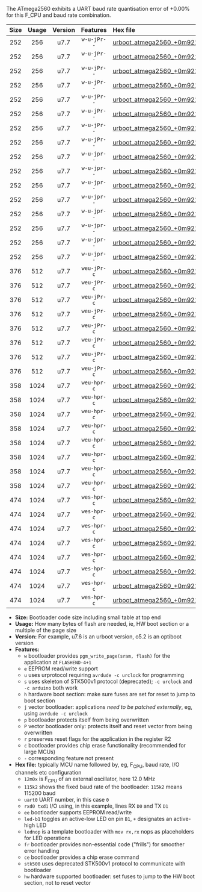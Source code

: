 The ATmega2560 exhibits a UART baud rate quantisation error of +0.00% for this F_CPU and baud rate combination.

|Size|Usage|Version|Features|Hex file|
|:-:|:-:|:-:|:-:|:--|
|252|256|u7.7|`w-u-jPr--`|[urboot_atmega2560_+0m9216x_+++1k2_uart0_rxe0_txe1_led+b7.hex](https://raw.githubusercontent.com/stefanrueger/urboot.hex/main/mcus/atmega2560/external_oscillator/fcpu_+0m9216x/br_+++1k2/urboot_atmega2560_+0m9216x_+++1k2_uart0_rxe0_txe1_led+b7.hex)|
|252|256|u7.7|`w-u-jPr--`|[urboot_atmega2560_+0m9216x_+++1k2_uart0_rxe0_txe1_lednop.hex](https://raw.githubusercontent.com/stefanrueger/urboot.hex/main/mcus/atmega2560/external_oscillator/fcpu_+0m9216x/br_+++1k2/urboot_atmega2560_+0m9216x_+++1k2_uart0_rxe0_txe1_lednop.hex)|
|252|256|u7.7|`w-u-jPr--`|[urboot_atmega2560_+0m9216x_+++1k2_uart1_rxd2_txd3_led+b7.hex](https://raw.githubusercontent.com/stefanrueger/urboot.hex/main/mcus/atmega2560/external_oscillator/fcpu_+0m9216x/br_+++1k2/urboot_atmega2560_+0m9216x_+++1k2_uart1_rxd2_txd3_led+b7.hex)|
|252|256|u7.7|`w-u-jPr--`|[urboot_atmega2560_+0m9216x_+++1k2_uart1_rxd2_txd3_lednop.hex](https://raw.githubusercontent.com/stefanrueger/urboot.hex/main/mcus/atmega2560/external_oscillator/fcpu_+0m9216x/br_+++1k2/urboot_atmega2560_+0m9216x_+++1k2_uart1_rxd2_txd3_lednop.hex)|
|252|256|u7.7|`w-u-jPr--`|[urboot_atmega2560_+0m9216x_+++1k2_uart2_rxh0_txh1_led+b7.hex](https://raw.githubusercontent.com/stefanrueger/urboot.hex/main/mcus/atmega2560/external_oscillator/fcpu_+0m9216x/br_+++1k2/urboot_atmega2560_+0m9216x_+++1k2_uart2_rxh0_txh1_led+b7.hex)|
|252|256|u7.7|`w-u-jPr--`|[urboot_atmega2560_+0m9216x_+++1k2_uart2_rxh0_txh1_lednop.hex](https://raw.githubusercontent.com/stefanrueger/urboot.hex/main/mcus/atmega2560/external_oscillator/fcpu_+0m9216x/br_+++1k2/urboot_atmega2560_+0m9216x_+++1k2_uart2_rxh0_txh1_lednop.hex)|
|252|256|u7.7|`w-u-jPr--`|[urboot_atmega2560_+0m9216x_+++1k2_uart3_rxj0_txj1_led+b7.hex](https://raw.githubusercontent.com/stefanrueger/urboot.hex/main/mcus/atmega2560/external_oscillator/fcpu_+0m9216x/br_+++1k2/urboot_atmega2560_+0m9216x_+++1k2_uart3_rxj0_txj1_led+b7.hex)|
|252|256|u7.7|`w-u-jPr--`|[urboot_atmega2560_+0m9216x_+++1k2_uart3_rxj0_txj1_lednop.hex](https://raw.githubusercontent.com/stefanrueger/urboot.hex/main/mcus/atmega2560/external_oscillator/fcpu_+0m9216x/br_+++1k2/urboot_atmega2560_+0m9216x_+++1k2_uart3_rxj0_txj1_lednop.hex)|
|252|256|u7.7|`w-u-jpr--`|[urboot_atmega2560_+0m9216x_+++1k2_uart0_rxe0_txe1_led+b7_fr.hex](https://raw.githubusercontent.com/stefanrueger/urboot.hex/main/mcus/atmega2560/external_oscillator/fcpu_+0m9216x/br_+++1k2/urboot_atmega2560_+0m9216x_+++1k2_uart0_rxe0_txe1_led+b7_fr.hex)|
|252|256|u7.7|`w-u-jpr--`|[urboot_atmega2560_+0m9216x_+++1k2_uart0_rxe0_txe1_lednop_fr.hex](https://raw.githubusercontent.com/stefanrueger/urboot.hex/main/mcus/atmega2560/external_oscillator/fcpu_+0m9216x/br_+++1k2/urboot_atmega2560_+0m9216x_+++1k2_uart0_rxe0_txe1_lednop_fr.hex)|
|252|256|u7.7|`w-u-jpr--`|[urboot_atmega2560_+0m9216x_+++1k2_uart1_rxd2_txd3_led+b7_fr.hex](https://raw.githubusercontent.com/stefanrueger/urboot.hex/main/mcus/atmega2560/external_oscillator/fcpu_+0m9216x/br_+++1k2/urboot_atmega2560_+0m9216x_+++1k2_uart1_rxd2_txd3_led+b7_fr.hex)|
|252|256|u7.7|`w-u-jpr--`|[urboot_atmega2560_+0m9216x_+++1k2_uart1_rxd2_txd3_lednop_fr.hex](https://raw.githubusercontent.com/stefanrueger/urboot.hex/main/mcus/atmega2560/external_oscillator/fcpu_+0m9216x/br_+++1k2/urboot_atmega2560_+0m9216x_+++1k2_uart1_rxd2_txd3_lednop_fr.hex)|
|252|256|u7.7|`w-u-jpr--`|[urboot_atmega2560_+0m9216x_+++1k2_uart2_rxh0_txh1_led+b7_fr.hex](https://raw.githubusercontent.com/stefanrueger/urboot.hex/main/mcus/atmega2560/external_oscillator/fcpu_+0m9216x/br_+++1k2/urboot_atmega2560_+0m9216x_+++1k2_uart2_rxh0_txh1_led+b7_fr.hex)|
|252|256|u7.7|`w-u-jpr--`|[urboot_atmega2560_+0m9216x_+++1k2_uart2_rxh0_txh1_lednop_fr.hex](https://raw.githubusercontent.com/stefanrueger/urboot.hex/main/mcus/atmega2560/external_oscillator/fcpu_+0m9216x/br_+++1k2/urboot_atmega2560_+0m9216x_+++1k2_uart2_rxh0_txh1_lednop_fr.hex)|
|252|256|u7.7|`w-u-jpr--`|[urboot_atmega2560_+0m9216x_+++1k2_uart3_rxj0_txj1_led+b7_fr.hex](https://raw.githubusercontent.com/stefanrueger/urboot.hex/main/mcus/atmega2560/external_oscillator/fcpu_+0m9216x/br_+++1k2/urboot_atmega2560_+0m9216x_+++1k2_uart3_rxj0_txj1_led+b7_fr.hex)|
|252|256|u7.7|`w-u-jpr--`|[urboot_atmega2560_+0m9216x_+++1k2_uart3_rxj0_txj1_lednop_fr.hex](https://raw.githubusercontent.com/stefanrueger/urboot.hex/main/mcus/atmega2560/external_oscillator/fcpu_+0m9216x/br_+++1k2/urboot_atmega2560_+0m9216x_+++1k2_uart3_rxj0_txj1_lednop_fr.hex)|
|376|512|u7.7|`weu-jPr-c`|[urboot_atmega2560_+0m9216x_+++1k2_uart0_rxe0_txe1_ee_led+b7_fr_ce.hex](https://raw.githubusercontent.com/stefanrueger/urboot.hex/main/mcus/atmega2560/external_oscillator/fcpu_+0m9216x/br_+++1k2/urboot_atmega2560_+0m9216x_+++1k2_uart0_rxe0_txe1_ee_led+b7_fr_ce.hex)|
|376|512|u7.7|`weu-jPr-c`|[urboot_atmega2560_+0m9216x_+++1k2_uart0_rxe0_txe1_ee_lednop_fr_ce.hex](https://raw.githubusercontent.com/stefanrueger/urboot.hex/main/mcus/atmega2560/external_oscillator/fcpu_+0m9216x/br_+++1k2/urboot_atmega2560_+0m9216x_+++1k2_uart0_rxe0_txe1_ee_lednop_fr_ce.hex)|
|376|512|u7.7|`weu-jPr-c`|[urboot_atmega2560_+0m9216x_+++1k2_uart1_rxd2_txd3_ee_led+b7_fr_ce.hex](https://raw.githubusercontent.com/stefanrueger/urboot.hex/main/mcus/atmega2560/external_oscillator/fcpu_+0m9216x/br_+++1k2/urboot_atmega2560_+0m9216x_+++1k2_uart1_rxd2_txd3_ee_led+b7_fr_ce.hex)|
|376|512|u7.7|`weu-jPr-c`|[urboot_atmega2560_+0m9216x_+++1k2_uart1_rxd2_txd3_ee_lednop_fr_ce.hex](https://raw.githubusercontent.com/stefanrueger/urboot.hex/main/mcus/atmega2560/external_oscillator/fcpu_+0m9216x/br_+++1k2/urboot_atmega2560_+0m9216x_+++1k2_uart1_rxd2_txd3_ee_lednop_fr_ce.hex)|
|376|512|u7.7|`weu-jPr-c`|[urboot_atmega2560_+0m9216x_+++1k2_uart2_rxh0_txh1_ee_led+b7_fr_ce.hex](https://raw.githubusercontent.com/stefanrueger/urboot.hex/main/mcus/atmega2560/external_oscillator/fcpu_+0m9216x/br_+++1k2/urboot_atmega2560_+0m9216x_+++1k2_uart2_rxh0_txh1_ee_led+b7_fr_ce.hex)|
|376|512|u7.7|`weu-jPr-c`|[urboot_atmega2560_+0m9216x_+++1k2_uart2_rxh0_txh1_ee_lednop_fr_ce.hex](https://raw.githubusercontent.com/stefanrueger/urboot.hex/main/mcus/atmega2560/external_oscillator/fcpu_+0m9216x/br_+++1k2/urboot_atmega2560_+0m9216x_+++1k2_uart2_rxh0_txh1_ee_lednop_fr_ce.hex)|
|376|512|u7.7|`weu-jPr-c`|[urboot_atmega2560_+0m9216x_+++1k2_uart3_rxj0_txj1_ee_led+b7_fr_ce.hex](https://raw.githubusercontent.com/stefanrueger/urboot.hex/main/mcus/atmega2560/external_oscillator/fcpu_+0m9216x/br_+++1k2/urboot_atmega2560_+0m9216x_+++1k2_uart3_rxj0_txj1_ee_led+b7_fr_ce.hex)|
|376|512|u7.7|`weu-jPr-c`|[urboot_atmega2560_+0m9216x_+++1k2_uart3_rxj0_txj1_ee_lednop_fr_ce.hex](https://raw.githubusercontent.com/stefanrueger/urboot.hex/main/mcus/atmega2560/external_oscillator/fcpu_+0m9216x/br_+++1k2/urboot_atmega2560_+0m9216x_+++1k2_uart3_rxj0_txj1_ee_lednop_fr_ce.hex)|
|358|1024|u7.7|`weu-hpr-c`|[urboot_atmega2560_+0m9216x_+++1k2_uart0_rxe0_txe1_ee_led+b7_fr_ce_hw.hex](https://raw.githubusercontent.com/stefanrueger/urboot.hex/main/mcus/atmega2560/external_oscillator/fcpu_+0m9216x/br_+++1k2/urboot_atmega2560_+0m9216x_+++1k2_uart0_rxe0_txe1_ee_led+b7_fr_ce_hw.hex)|
|358|1024|u7.7|`weu-hpr-c`|[urboot_atmega2560_+0m9216x_+++1k2_uart0_rxe0_txe1_ee_lednop_fr_ce_hw.hex](https://raw.githubusercontent.com/stefanrueger/urboot.hex/main/mcus/atmega2560/external_oscillator/fcpu_+0m9216x/br_+++1k2/urboot_atmega2560_+0m9216x_+++1k2_uart0_rxe0_txe1_ee_lednop_fr_ce_hw.hex)|
|358|1024|u7.7|`weu-hpr-c`|[urboot_atmega2560_+0m9216x_+++1k2_uart1_rxd2_txd3_ee_led+b7_fr_ce_hw.hex](https://raw.githubusercontent.com/stefanrueger/urboot.hex/main/mcus/atmega2560/external_oscillator/fcpu_+0m9216x/br_+++1k2/urboot_atmega2560_+0m9216x_+++1k2_uart1_rxd2_txd3_ee_led+b7_fr_ce_hw.hex)|
|358|1024|u7.7|`weu-hpr-c`|[urboot_atmega2560_+0m9216x_+++1k2_uart1_rxd2_txd3_ee_lednop_fr_ce_hw.hex](https://raw.githubusercontent.com/stefanrueger/urboot.hex/main/mcus/atmega2560/external_oscillator/fcpu_+0m9216x/br_+++1k2/urboot_atmega2560_+0m9216x_+++1k2_uart1_rxd2_txd3_ee_lednop_fr_ce_hw.hex)|
|358|1024|u7.7|`weu-hpr-c`|[urboot_atmega2560_+0m9216x_+++1k2_uart2_rxh0_txh1_ee_led+b7_fr_ce_hw.hex](https://raw.githubusercontent.com/stefanrueger/urboot.hex/main/mcus/atmega2560/external_oscillator/fcpu_+0m9216x/br_+++1k2/urboot_atmega2560_+0m9216x_+++1k2_uart2_rxh0_txh1_ee_led+b7_fr_ce_hw.hex)|
|358|1024|u7.7|`weu-hpr-c`|[urboot_atmega2560_+0m9216x_+++1k2_uart2_rxh0_txh1_ee_lednop_fr_ce_hw.hex](https://raw.githubusercontent.com/stefanrueger/urboot.hex/main/mcus/atmega2560/external_oscillator/fcpu_+0m9216x/br_+++1k2/urboot_atmega2560_+0m9216x_+++1k2_uart2_rxh0_txh1_ee_lednop_fr_ce_hw.hex)|
|358|1024|u7.7|`weu-hpr-c`|[urboot_atmega2560_+0m9216x_+++1k2_uart3_rxj0_txj1_ee_led+b7_fr_ce_hw.hex](https://raw.githubusercontent.com/stefanrueger/urboot.hex/main/mcus/atmega2560/external_oscillator/fcpu_+0m9216x/br_+++1k2/urboot_atmega2560_+0m9216x_+++1k2_uart3_rxj0_txj1_ee_led+b7_fr_ce_hw.hex)|
|358|1024|u7.7|`weu-hpr-c`|[urboot_atmega2560_+0m9216x_+++1k2_uart3_rxj0_txj1_ee_lednop_fr_ce_hw.hex](https://raw.githubusercontent.com/stefanrueger/urboot.hex/main/mcus/atmega2560/external_oscillator/fcpu_+0m9216x/br_+++1k2/urboot_atmega2560_+0m9216x_+++1k2_uart3_rxj0_txj1_ee_lednop_fr_ce_hw.hex)|
|474|1024|u7.7|`wes-hpr-c`|[urboot_atmega2560_+0m9216x_+++1k2_uart0_rxe0_txe1_ee_led+b7_fr_ce_stk500_hw.hex](https://raw.githubusercontent.com/stefanrueger/urboot.hex/main/mcus/atmega2560/external_oscillator/fcpu_+0m9216x/br_+++1k2/urboot_atmega2560_+0m9216x_+++1k2_uart0_rxe0_txe1_ee_led+b7_fr_ce_stk500_hw.hex)|
|474|1024|u7.7|`wes-hpr-c`|[urboot_atmega2560_+0m9216x_+++1k2_uart0_rxe0_txe1_ee_lednop_fr_ce_stk500_hw.hex](https://raw.githubusercontent.com/stefanrueger/urboot.hex/main/mcus/atmega2560/external_oscillator/fcpu_+0m9216x/br_+++1k2/urboot_atmega2560_+0m9216x_+++1k2_uart0_rxe0_txe1_ee_lednop_fr_ce_stk500_hw.hex)|
|474|1024|u7.7|`wes-hpr-c`|[urboot_atmega2560_+0m9216x_+++1k2_uart1_rxd2_txd3_ee_led+b7_fr_ce_stk500_hw.hex](https://raw.githubusercontent.com/stefanrueger/urboot.hex/main/mcus/atmega2560/external_oscillator/fcpu_+0m9216x/br_+++1k2/urboot_atmega2560_+0m9216x_+++1k2_uart1_rxd2_txd3_ee_led+b7_fr_ce_stk500_hw.hex)|
|474|1024|u7.7|`wes-hpr-c`|[urboot_atmega2560_+0m9216x_+++1k2_uart1_rxd2_txd3_ee_lednop_fr_ce_stk500_hw.hex](https://raw.githubusercontent.com/stefanrueger/urboot.hex/main/mcus/atmega2560/external_oscillator/fcpu_+0m9216x/br_+++1k2/urboot_atmega2560_+0m9216x_+++1k2_uart1_rxd2_txd3_ee_lednop_fr_ce_stk500_hw.hex)|
|474|1024|u7.7|`wes-hpr-c`|[urboot_atmega2560_+0m9216x_+++1k2_uart2_rxh0_txh1_ee_led+b7_fr_ce_stk500_hw.hex](https://raw.githubusercontent.com/stefanrueger/urboot.hex/main/mcus/atmega2560/external_oscillator/fcpu_+0m9216x/br_+++1k2/urboot_atmega2560_+0m9216x_+++1k2_uart2_rxh0_txh1_ee_led+b7_fr_ce_stk500_hw.hex)|
|474|1024|u7.7|`wes-hpr-c`|[urboot_atmega2560_+0m9216x_+++1k2_uart2_rxh0_txh1_ee_lednop_fr_ce_stk500_hw.hex](https://raw.githubusercontent.com/stefanrueger/urboot.hex/main/mcus/atmega2560/external_oscillator/fcpu_+0m9216x/br_+++1k2/urboot_atmega2560_+0m9216x_+++1k2_uart2_rxh0_txh1_ee_lednop_fr_ce_stk500_hw.hex)|
|474|1024|u7.7|`wes-hpr-c`|[urboot_atmega2560_+0m9216x_+++1k2_uart3_rxj0_txj1_ee_led+b7_fr_ce_stk500_hw.hex](https://raw.githubusercontent.com/stefanrueger/urboot.hex/main/mcus/atmega2560/external_oscillator/fcpu_+0m9216x/br_+++1k2/urboot_atmega2560_+0m9216x_+++1k2_uart3_rxj0_txj1_ee_led+b7_fr_ce_stk500_hw.hex)|
|474|1024|u7.7|`wes-hpr-c`|[urboot_atmega2560_+0m9216x_+++1k2_uart3_rxj0_txj1_ee_lednop_fr_ce_stk500_hw.hex](https://raw.githubusercontent.com/stefanrueger/urboot.hex/main/mcus/atmega2560/external_oscillator/fcpu_+0m9216x/br_+++1k2/urboot_atmega2560_+0m9216x_+++1k2_uart3_rxj0_txj1_ee_lednop_fr_ce_stk500_hw.hex)|

- **Size:** Bootloader code size including small table at top end
- **Usage:** How many bytes of flash are needed, ie, HW boot section or a multiple of the page size
- **Version:** For example, u7.6 is an urboot version, o5.2 is an optiboot version
- **Features:**
  + `w` bootloader provides `pgm_write_page(sram, flash)` for the application at `FLASHEND-4+1`
  + `e` EEPROM read/write support
  + `u` uses urprotocol requiring `avrdude -c urclock` for programming
  + `s` uses skeleton of STK500v1 protocol (deprecated); `-c urclock` and `-c arduino` both work
  + `h` hardware boot section: make sure fuses are set for reset to jump to boot section
  + `j` vector bootloader: applications *need to be patched externally*, eg, using `avrdude -c urclock`
  + `p` bootloader protects itself from being overwritten
  + `P` vector bootloader only: protects itself and reset vector from being overwritten
  + `r` preserves reset flags for the application in the register R2
  + `c` bootloader provides chip erase functionality (recommended for large MCUs)
  + `-` corresponding feature not present
- **Hex file:** typically MCU name followed by, eg, F<sub>CPU</sub>, baud rate, I/O channels etc configuration
  + `12m0x` is F<sub>CPU</sub> of an external oscillator, here 12.0 MHz
  + `115k2` shows the fixed baud rate of the bootloader: `115k2` means 115200 baud
  + `uart0` UART number, in this case `0`
  + `rxd0 txd1` I/O using, in this example, lines RX `D0` and TX `D1`
  + `ee` bootloader supports EEPROM read/write
  + `led-b1` toggles an active-low LED on pin `B1`, `+` designates an active-high LED
  + `lednop` is a template bootloader with `mov rx,rx` nops as placeholders for LED operations
  + `fr` bootloader provides non-essential code ("frills") for smoother error handling
  + `ce` bootloader provides a chip erase command
  + `stk500` uses deprecated STK500v1 protocol to communicate with bootloader
  + `hw` hardware supported bootloader: set fuses to jump to the HW boot section, not to reset vector
